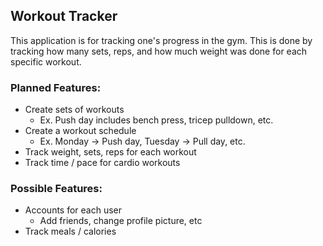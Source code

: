 ## Workout Tracker
This application is for tracking one's progress in the gym. This is done by tracking how many sets, reps, and how much weight was done for each specific workout. 

### Planned Features:
- Create sets of workouts
    - Ex. Push day includes bench press, tricep pulldown, etc.
- Create a workout schedule
    - Ex. Monday -> Push day, Tuesday -> Pull day, etc.
- Track weight, sets, reps for each workout
- Track time / pace for cardio workouts

### Possible Features:
- Accounts for each user
    - Add friends, change profile picture, etc
- Track meals / calories